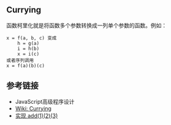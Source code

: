 ## Currying
函数柯里化就是将函数多个参数转换成一列单个参数的函数。例如：
```
x = f(a, b, c) 变成
    h = g(a)
    i = h(b)
    x = i(c)
或者序列调用
x = f(a)(b)(c)
```

## 参考链接
- JavaScript高级程序设计
- [Wiki: Currying](https://en.wikipedia.org/wiki/Currying)
- [实现 add(1)(2)(3) ](https://github.com/lgwebdream/FE-Interview/issues/21)